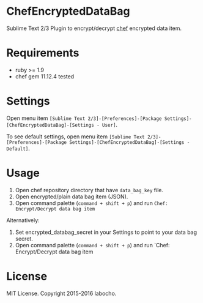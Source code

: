 # ChefEncryptedDataBag

Sublime Text 2/3 Plugin to encrypt/decrypt [chef](https://www.chef.io/chef/) encrypted data item.

# Requirements

- ruby >= 1.9
- chef gem 11.12.4 tested

# Settings

Open menu item `[Sublime Text 2/3]-[Preferences]-[Package Settings]-[ChefEncryptedDataBag]-[Settings - User]`.

To see default settings, open menu item `[Sublime Text 2/3]-[Preferences]-[Package Settings]-[ChefEncryptedDataBag]-[Settings - Default]`.

# Usage

1. Open chef repository directory that have `data_bag_key` file.
2. Open encrypted/plain data bag item (JSON).
3. Open command palette (`command + shift + p`) and run `Chef: Encrypt/Decrypt data bag item`

Alternatively:

1. Set encrypted_databag_secret in your Settings to point to your data bag secret.
2. Open command palette (`command + shift + p`) and run `Chef: Encrypt/Decrypt data bag item

# License

MIT License.
Copyright 2015-2016 labocho.
